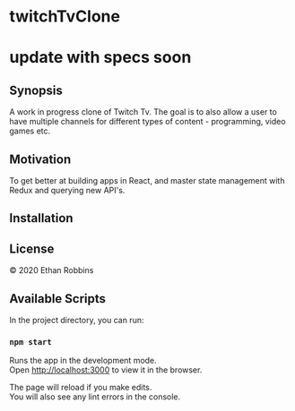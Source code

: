 # twitchTvClone

# update with specs soon

## Synopsis

A work in progress clone of Twitch Tv. The goal is to also allow a user to have multiple channels for different types 
of content - programming, video games etc.


## Motivation

To get better at building apps in React, and master state management with Redux and querying new API's. 

## Installation



## License

&copy; 2020 Ethan Robbins


## Available Scripts

In the project directory, you can run:

### `npm start`

Runs the app in the development mode.<br />
Open [http://localhost:3000](http://localhost:3000) to view it in the browser.

The page will reload if you make edits.<br />
You will also see any lint errors in the console.





